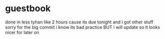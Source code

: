 # guestbook

 done in less tyhan like 2 hours cause its due tonight and i got other stuff sorry for the big commit i know its bad practice BUT i will update so it looks nicer for later on
